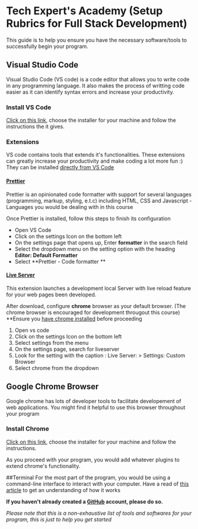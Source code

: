 # Tech Expert's Academy (Setup Rubrics for Full Stack Development)

This guide is to help you ensure you have the necessary software/tools to successfully begin your program.

## Visual Studio Code

Visual Studio Code (VS code) is a code editor that allows you to write code in any programming language. It also makes the process of writting code easier as it can identify syntax errors and increase your productivity.


### Install VS Code

[Click on this link](https://code.visualstudio.com/download), choose the installer for your machine and follow the instructions the it gives.

### Extensions

VS code contains tools that extends it's functionalities. These extensions can greatly increase your productivity and make coding a lot more fun :)
They can be installed [directly from VS Code](https://code.visualstudio.com/docs/editor/extension-marketplace#_browse-for-extensions)

#### [Prettier](https://marketplace.visualstudio.com/items?itemName=esbenp.prettier-vscode)

Prettier is an opinionated code formatter with support for several languages (programming, markup, styling, e.t.c) including HTML, CSS and Javascript - Languages you would be dealing with in this course

Once Prettier is installed, follow this steps to finish its configuration

 - Open VS Code
 - Click on the settings Icon on the bottom left
 - On the settings page that opens up, Enter **formatter** in the search field
 - Select the dropdown menu on the setting option with the heading **Editor: Default Formatter**
 - Select **Prettier - Code formatter **

#### [Live Server](https://marketplace.visualstudio.com/items?itemName=ritwickdey.LiveServer)
This extension launches a development local Server with live reload feature for your web pages been developed. 

After download, configure **chrome** browser as your default browser. (The chrome browser is encouraged for development througout this course)
 **Ensure you [have chrome installed](#google-chrome-browser) before proceeding

  1. Open vs code 
  2. Click on the settings Icon on the bottom left 
  3. Select settings from the menu 
  4. On the settings page, search for liveserver 
  5. Look for the setting with the caption : Live Server: > Settings: Custom Browser 
  6. Select chrome from the dropdown 
 
## Google Chrome Browser

Google chrome has lots of developer tools to facilitate developement of web applications. You might find it helpful to use this browser throughout your program

### Install Chrome

[Click on this link](https://support.google.com/chrome/answer/95346?hl=en-GB&co=GENIE.Platform%3DDesktop), choose the installer for your machine and follow the instructions.

As you proceed with your program, you would add whatever plugins to extend chrome's functionality.

##Terminal
For the most part of the program, you would be using a command-line interface to interact with your computer. Have a read of [this article](https://towardsdatascience.com/a-quick-guide-to-using-command-line-terminal-96815b97b955) to get an understanding of how it works

**If you haven't already created a [GitHub](https://github.com/signup) account, please do so.**

*Please note that this is a non-exhaustive list of tools and softwares for your program, this is just to help you get started*
